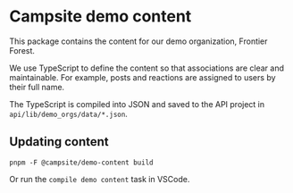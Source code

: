 # Campsite demo content

This package contains the content for our demo organization, Frontier Forest.

We use TypeScript to define the content so that associations are clear and maintainable. For example, posts and reactions are assigned to users by their full name.

The TypeScript is compiled into JSON and saved to the API project in `api/lib/demo_orgs/data/*.json`.

## Updating content

```
pnpm -F @campsite/demo-content build
```

Or run the `compile demo content` task in VSCode.
